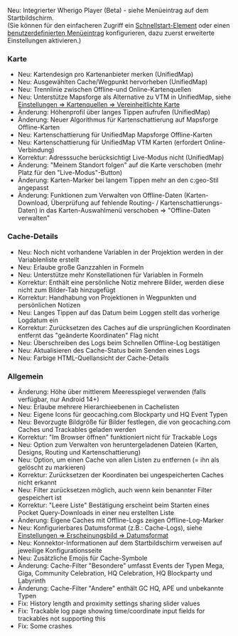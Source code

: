Neu: Integrierter Wherigo Player (Beta) - siehe Menüeintrag auf dem Startbildschirm.<br> (Sie können für den einfacheren Zugriff ein [Schnellstart-Element](cgeo-setting://quicklaunchitems_sorted) oder einen [benutzerdefinierten Menüeintrag](cgeo-setting://custombnitem) konfigurieren, dazu zuerst erweiterte Einstellungen aktivieren.)

### Karte
- Neu: Kartendesign pro Kartenanbieter merken (UnifiedMap)
- Neu: Ausgewählten Cache/Wegpunkt hervorheben (UnifiedMap)
- Neu: Trennlinie zwischen Offline-und Online-Kartenquellen
- Neu: Unterstütze Mapsforge als Alternative zu VTM in UnifiedMap, siehe [Einstellungen => Kartenquellen => Vereinheitlichte Karte](cgeo-setting://useMapsforgeInUnifiedMap)
- Änderung: Höhenprofil über langes Tippen aufrufen (UnifiedMap)
- Änderung: Neuer Algorithmus für Kartenschattierung auf Mapsforge Offline-Karten
- Neu: Kartenschattierung für UnifiedMap Mapsforge Offline-Karten
- Neu: Kartenschattierung für UnifiedMap VTM Karten (erfordert Online-Verbindung)
- Korrektur: Adresssuche berücksichtigt Live-Modus nicht (UnifiedMap)
- Änderung: "Meinem Standort folgen" auf die Karte verschoben (mehr Platz für den "Live-Modus"-Button)
- Änderung: Karten-Marker bei langem Tippen mehr an den c:geo-Stil angepasst
- Änderung: Funktionen zum Verwalten von Offline-Daten (Karten-Download, Überprüfung auf fehlende Routing- / Kartenschattierungs-Daten) in das Karten-Auswahlmenü verschoben => "Offline-Daten verwalten"

### Cache-Details
- Neu: Noch nicht vorhandene Variablen in der Projektion werden in der Variablenliste erstellt
- Neu: Erlaube große Ganzzahlen in Formeln
- Neu: Unterstütze mehr Konstellationen für Variablen in Formeln
- Korrektur: Enthält eine persönliche Notiz mehrere Bilder, werden diese nicht zum Bilder-Tab hinzugefügt
- Korrektur: Handhabung von Projektionen in Wegpunkten und persönlichen Notizen
- Neu: Langes Tippen auf das Datum beim Loggen stellt das vorherige Logdatum ein
- Korrektur: Zurücksetzen des Caches auf die ursprünglichen Koordinaten entfernt das "geänderte Koordinaten" Flag nicht
- Neu: Überschreiben des Logs beim Schnellen Offline-Log bestätigen
- Neu: Aktualisieren des Cache-Status beim Senden eines Logs
- Neu: Farbige HTML-Quellansicht der Cache-Details

### Allgemein
- Änderung: Höhe über mittlerem Meeresspiegel verwenden (falls verfügbar, nur Android 14+)
- Neu: Erlaube mehrere Hierarchieebenen in Cachelisten
- Neu: Eigene Icons für geocaching.com Blockparty und HQ Event Typen
- Neu: Bevorzugte Bildgröße für Bilder festlegen, die von geocaching.com Caches und Trackables geladen werden
- Korrektur: "Im Browser öffnen" funktioniert nicht für Trackable Logs
- Neu: Option zum Verwalten von heruntergeladenen Dateien (Karten, Designs, Routing und Kartenschattierung)
- Neu: Option, um einen Cache von allen Listen zu entfernen (= ihn als gelöscht zu markieren)
- Korrektur: Zurücksetzen der Koordinaten bei ungespeicherten Caches nicht erkannt
- Neu: Filter zurücksetzen möglich, auch wenn kein benannter Filter gespeichert ist
- Korrektur: "Leere Liste" Bestätigung erscheint beim Starten eines Pocket Query-Downloads in einer neu erstellten Liste
- Änderung: Eigene Caches mit Offline-Logs zeigen Offline-Log-Marker
- Neu: Konfigurierbares Datumsformat (z.B.: Cache-Logs), siehe [Einstellungen => Erscheinungsbild => Datumsformat](cgeo-settings://short_date_format)
- Neu: Konnektor-Informationen auf dem Startbildschirm verweisen auf jeweilige Konfigurationsseite
- Neu: Zusätzliche Emojis für Cache-Symbole
- Änderung: Cache-Filter "Besondere" umfasst Events der Typen Mega, Giga, Community Celebration, HQ Celebration, HQ Blockparty und Labyrinth
- Änderung: Cache-Filter "Andere" enthält GC HQ, APE und unbekannte Typen
- Fix: History length and proximity settings sharing slider values
- Fix: Trackable log page showing time/coordinate input fields for trackables not supporting this
- Fix: Some crashes
